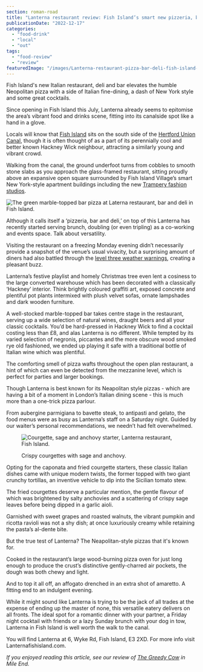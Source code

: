 ```yaml
---
section: roman-road
title: "Lanterna restaurant review: Fish Island’s smart new pizzeria, bar and deli"
publicationDate: "2022-12-17"
categories: 
  - "food-drink"
  - "local"
  - "out"
tags: 
  - "food-review"
  - "review"
featuredImage: "/images/Lanterna-restaurant-pizza-bar-deli-fish-island-5.jpg"
---
```


Fish Island's new Italian restaurant, deli and bar elevates the humble Neopolitan pizza with a side of Italian fine-dining, a dash of New York style and some great cocktails.

Since opening in Fish Island this July, Lanterna already seems to epitomise the area’s vibrant food and drinks scene, fitting into its canalside spot like a hand in a glove. 

Locals will know that [Fish Island](https://romanroadlondon.com/history-fish-island/) sits on the south side of the [Hertford Union Canal](https://romanroadlondon.com/hertford-union-canal-history-victoria-park/), though it is often thought of as a part of its perennially cool and better known Hackney Wick neighbour, attracting a similarly young and vibrant crowd. 

Walking from the canal, the ground underfoot turns from cobbles to smooth stone slabs as you approach the glass-framed restaurant, sitting proudly above an expansive open square surrounded by Fish Island Village’s smart New York-style apartment buildings including the new [Trampery fashion studios](https://thetrampery.com/spaces/workspaces/fish-island/).

![The green marble-topped bar pizza at Laterna restaurant, bar and deli in Fish Island.](/images/Lanterna-restaurant-pizza-bar-deli-fish-island-4-1024x683.jpg)

Although it calls itself a ‘pizzeria, bar and deli,’ on top of this Lanterna has recently started serving brunch, doubling (or even tripling) as a co-working and events space. Talk about versatility. 

Visiting the restaurant on a freezing Monday evening didn’t necessarily provide a snapshot of the venue’s usual vivacity, but a surprising amount of diners had also battled through the [level three weather warnings](https://romanroadlondon.com/cold-weather-warm-hubs-banks-bow-mile-end-fish-island-hackney-wick-globe-town/), creating a pleasant buzz. 

Lanterna’s festive playlist and homely Christmas tree even lent a cosiness to the large converted warehouse which has been decorated with a classically ‘Hackney’ interior. Think brightly coloured graffiti art, exposed concrete and plentiful pot plants intermixed with plush velvet sofas, ornate lampshades and dark wooden furniture. 

A well-stocked marble-topped bar takes centre stage in the restaurant, serving up a wide selection of natural wines, draught beers and all your classic cocktails. You’d be hard-pressed in Hackney Wick to find a cocktail costing less than £8, and alas Lanterna is no different. While tempted by its varied selection of negronis, piccantes and the more obscure wood smoked rye old fashioned, we ended up playing it safe with a traditional bottle of Italian wine which was plentiful.  

The comforting smell of pizza wafts throughout the open plan restaurant, a hint of which can even be detected from the mezzanine level, which is perfect for parties and larger bookings. 

Though Lanterna is best known for its Neapolitan style pizzas - which are having a bit of a moment in London’s Italian dining scene - this is much more than a one-trick pizza parlour. 

From aubergine parmigiana to bavette steak, to antipasti and gelato, the food menus were as busy as Lanterna’s staff on a Saturday night. Guided by our waiter’s personal recommendations, we needn’t had felt overwhelmed. 

<figure>

![Courgette, sage and anchovy starter, Lanterna restaurant, Fish Island.](/images/Lanterna-restaurant-courgettes-anchovy-sage-dish-1024x683.jpg)

<figcaption>

Crispy courgettes with sage and anchovy.

</figcaption>

</figure>

Opting for the caponata and fried courgette starters, these classic Italian dishes came with unique modern twists, the former topped with two giant crunchy tortillas, an inventive vehicle to dip into the Sicilian tomato stew. 

The fried courgettes deserve a particular mention, the gentle flavour of which was brightened by salty anchovies and a scattering of crispy sage leaves before being dipped in a garlic aioli. 

Garnished with sweet grapes and roasted walnuts, the vibrant pumpkin and ricotta ravioli was not a shy dish; at once luxuriously creamy while retaining the pasta’s al-dente bite. 

But the true test of Lanterna? The Neapolitan-style pizzas that it's known for. 

Cooked in the restaurant’s large wood-burning pizza oven for just long enough to produce the crust’s distinctive gently-charred air pockets, the dough was both chewy and light. 

And to top it all off, an affogato drenched in an extra shot of amaretto. A fitting end to an indulgent evening. 

While it might sound like Lanterna is trying to be the jack of all trades at the expense of ending up the master of none, this versatile eatery delivers on all fronts. The ideal spot for a romantic dinner with your partner, a Friday night cocktail with friends or a lazy Sunday brunch with your dog in tow, Lanterna in Fish Island is well worth the walk to the canal.

You will find Lanterna at 6, Wyke Rd, Fish Island, E3 2XD. For more info visit Lanternafishisland.com.

_If you enjoyed reading this article, see our review of_ [_The Greedy Cow_](https://romanroadlondon.com/greedy-cow-restaurant-food-review/) _in Mile End._  

